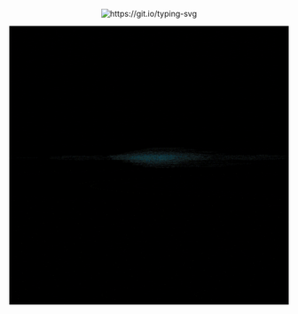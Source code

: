 <p align="center">
  <img src="https://readme-typing-svg.herokuapp.com?font=Ubuntu&weight=500&size=22&duration=9000&pause=6000&color=41F709&vCenter=true&random=false&width=550&lines=My+Name+is+Daniel%2C+but+everybody+calls+me+DanielSan!" alt="https://git.io/typing-svg" autoplay loop>
</p>
<p align="center">
  <img src="programming.webp" alt="Animate Programmer" autoplay loop>
</p>